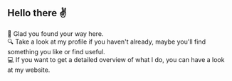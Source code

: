 ## Hello there :v:

:metal: Glad you found your way here.
<br>
:mag: Take a look at my profile if you haven't already, maybe you'll find something you like or find useful.
<br>
:computer: If you want to get a detailed overview of what I do, you can have a look at my website.